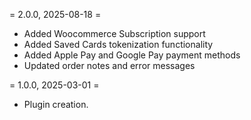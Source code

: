 = 2.0.0, 2025-08-18 =
* Added Woocommerce Subscription support
* Added Saved Cards tokenization functionality
* Added Apple Pay and Google Pay payment methods
* Updated order notes and error messages

= 1.0.0, 2025-03-01 =
* Plugin creation.
